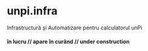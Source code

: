 # unpi.infra

Infrastructură și Automatizare pentru calculatorul unPi

#### în lucru // apare în curând // under construction
